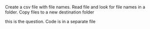 Create a csv file with file names. Read file and look for file names in a folder. Copy files to a new destination folder

this is the question. Code is in a separate file
